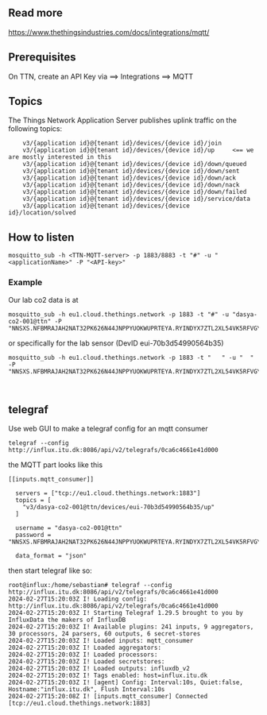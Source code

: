 


## Read more

https://www.thethingsindustries.com/docs/integrations/mqtt/

## Prerequisites

On TTN, create an API Key
via
==> Integrations ==> MQTT

## Topics

The Things Network Application Server publishes uplink traffic on the following topics:

```
    v3/{application id}@{tenant id}/devices/{device id}/join
    v3/{application id}@{tenant id}/devices/{device id}/up     <== we are mostly interested in this
    v3/{application id}@{tenant id}/devices/{device id}/down/queued
    v3/{application id}@{tenant id}/devices/{device id}/down/sent
    v3/{application id}@{tenant id}/devices/{device id}/down/ack
    v3/{application id}@{tenant id}/devices/{device id}/down/nack
    v3/{application id}@{tenant id}/devices/{device id}/down/failed
    v3/{application id}@{tenant id}/devices/{device id}/service/data
    v3/{application id}@{tenant id}/devices/{device id}/location/solved
```
   
## How to listen

```
mosquitto_sub -h <TTN-MQTT-server> -p 1883/8883 -t "#" -u "<applicationName>" -P "<API-key>"
```

### Example

Our lab co2 data is at

```
mosquitto_sub -h eu1.cloud.thethings.network -p 1883 -t "#" -u "dasya-co2-001@ttn" -P "NNSXS.NFBMRAJAH2NAT32PK626N44JNPPYUOKWUPRTEYA.RYINDYX7ZTL2XL54VK5RFVGYCK73IGIJKZJUQ3IOGI5GQOSNG3WA"	
```


or specifically for the lab sensor (DevID eui-70b3d54990564b35)
```
mosquitto_sub -h eu1.cloud.thethings.network -p 1883 -t "	" -u "	" -P "NNSXS.NFBMRAJAH2NAT32PK626N44JNPPYUOKWUPRTEYA.RYINDYX7ZTL2XL54VK5RFVGYCK73IGIJKZJUQ3IOGI5GQOSNG3WA"



```
## telegraf

Use web GUI to make a telegraf config for an mqtt consumer

```
telegraf --config http://influx.itu.dk:8086/api/v2/telegrafs/0ca6c4661e41d000
```

the MQTT part looks like this
```
[[inputs.mqtt_consumer]]

  servers = ["tcp://eu1.cloud.thethings.network:1883"]
  topics = [
    "v3/dasya-co2-001@ttn/devices/eui-70b3d54990564b35/up"	
  ]
  
  username = "dasya-co2-001@ttn"
  password = "NNSXS.NFBMRAJAH2NAT32PK626N44JNPPYUOKWUPRTEYA.RYINDYX7ZTL2XL54VK5RFVGYCK73IGIJKZJUQ3IOGI5GQOSNG3WA"
  
  data_format = "json"
```





then start telegraf like so:
```
root@influx:/home/sebastian# telegraf --config http://influx.itu.dk:8086/api/v2/telegrafs/0ca6c4661e41d000
2024-02-27T15:20:03Z I! Loading config: http://influx.itu.dk:8086/api/v2/telegrafs/0ca6c4661e41d000
2024-02-27T15:20:03Z I! Starting Telegraf 1.29.5 brought to you by InfluxData the makers of InfluxDB
2024-02-27T15:20:03Z I! Available plugins: 241 inputs, 9 aggregators, 30 processors, 24 parsers, 60 outputs, 6 secret-stores
2024-02-27T15:20:03Z I! Loaded inputs: mqtt_consumer
2024-02-27T15:20:03Z I! Loaded aggregators: 
2024-02-27T15:20:03Z I! Loaded processors: 
2024-02-27T15:20:03Z I! Loaded secretstores: 
2024-02-27T15:20:03Z I! Loaded outputs: influxdb_v2
2024-02-27T15:20:03Z I! Tags enabled: host=influx.itu.dk
2024-02-27T15:20:03Z I! [agent] Config: Interval:10s, Quiet:false, Hostname:"influx.itu.dk", Flush Interval:10s
2024-02-27T15:20:08Z I! [inputs.mqtt_consumer] Connected [tcp://eu1.cloud.thethings.network:1883]
```
